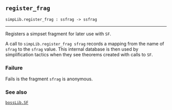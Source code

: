 ## `register_frag`

``` hol4
simpLib.register_frag : ssfrag -> ssfrag
```

------------------------------------------------------------------------

Registers a simpset fragment for later use with `SF`.

A call to `simpLib.register_frag sfrag` records a mapping from the name
of `sfrag` to the `sfrag` value. This internal database is then used by
simplification tactics when they see theorems created with calls to
`SF`.

### Failure

Fails is the fragment `sfrag` is anonymous.

### See also

[`bossLib.SF`](#bossLib.SF)
